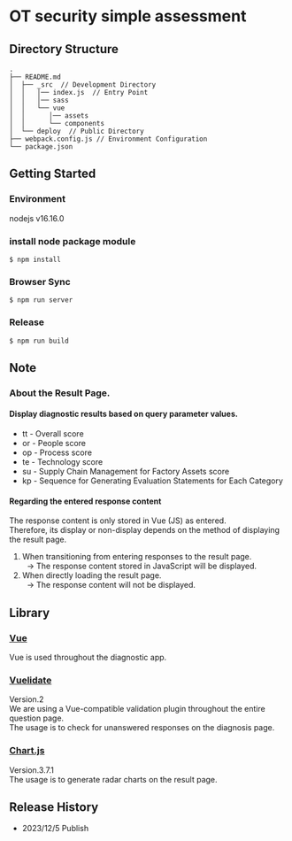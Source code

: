 # OT security simple assessment

## Directory Structure
```
.
├── README.md
│  ├── _src  // Development Directory
│  │   │── index.js  // Entry Point
│  │   │── sass
│  │   └── vue
│  │      │── assets
│  │      └── components
│  └── deploy  // Public Directory
├── webpack.config.js // Environment Configuration
└── package.json
```

## Getting Started

### Environment
nodejs v16.16.0


### install node package module
```
$ npm install
```

### Browser Sync

```
$ npm run server
```

### Release

```
$ npm run build
```

## Note
### About the Result Page.
#### Display diagnostic results based on query parameter values.
  * tt - Overall score
  * or - People score
  * op - Process score
  * te - Technology score
  * su - Supply Chain Management for Factory Assets score
  * kp - Sequence for Generating Evaluation Statements for Each Category

#### Regarding the entered response content
The response content is only stored in Vue (JS) as entered.  
Therefore, its display or non-display depends on the method of displaying the result page.  
1. When transitioning from entering responses to the result page.  
  → The response content stored in JavaScript will be displayed.
2. When directly loading the result page.  
  → The response content will not be displayed.

## Library
### [Vue](https://vuejs.org/guide/introduction.html)
Vue is used throughout the diagnostic app.

### [Vuelidate](https://vuelidate-next.netlify.app/)
Version.2  
We are using a Vue-compatible validation plugin throughout the entire question page.  
The usage is to check for unanswered responses on the diagnosis page.

### [Chart.js](https://www.chartjs.org/docs/3.7.1/)
Version.3.7.1   
The usage is to generate radar charts on the result page.

## Release History
* 2023/12/5 Publish

